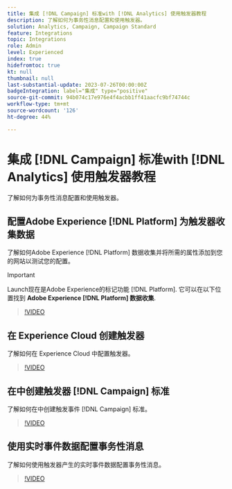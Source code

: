 ```yaml
---
title: 集成 [!DNL Campaign] 标准with [!DNL Analytics] 使用触发器教程
description: 了解如何为事务性消息配置和使用触发器。
solution: Analytics, Campaign, Campaign Standard
feature: Integrations
topic: Integrations
role: Admin
level: Experienced
index: true
hidefromtoc: true
kt: null
thumbnail: null
last-substantial-update: 2023-07-26T00:00:00Z
badgeIntegration: label="集成" type="positive"
source-git-commit: 94b074c17e976e4f4acbb1ff41aacfc9bf74744c
workflow-type: tm+mt
source-wordcount: '126'
ht-degree: 44%

---
```



# 集成 [!DNL Campaign] 标准with [!DNL Analytics] 使用触发器教程

了解如何为事务性消息配置和使用触发器。

## 配置Adobe Experience [!DNL Platform] 为触发器收集数据

了解如何Adobe Experience [!DNL Platform] 数据收集并将所需的属性添加到您的网站以测试您的配置。

>[!IMPORTANT]
>
> Launch现在是Adobe Experience的标记功能 [!DNL Platform]. 它可以在以下位置找到 **Adobe Experience [!DNL Platform] 数据收集**.

>[!VIDEO](https://video.tv.adobe.com/v/332908?quality=12&learn=on)

## 在 Experience Cloud 创建触发器

了解如何在 Experience Cloud 中配置触发器。

>[!VIDEO](https://video.tv.adobe.com/v/332624?quality=12&learn=on)

## 在中创建触发器 [!DNL Campaign] 标准

了解如何在中创建触发事件 [!DNL Campaign] 标准。

>[!VIDEO](https://video.tv.adobe.com/v/332625?quality=12&learn=on)

## 使用实时事件数据配置事务性消息

了解如何使用触发器产生的实时事件数据配置事务性消息。

>[!VIDEO](https://video.tv.adobe.com/v/332602?quality=12&learn=on)



